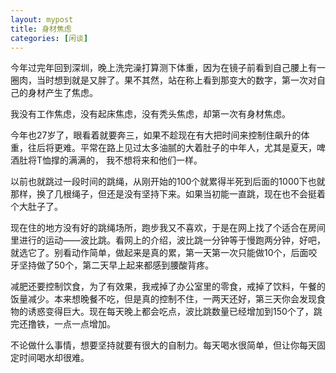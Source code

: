 ```yaml
---
layout: mypost
title: 身材焦虑
categories: [闲谈]
---
```




今年过完年回到深圳，晚上洗完澡打算测下体重，因为在镜子前看到自己腰上有一圈肉，当时想到就是又胖了。果不其然，站在称上看到那变大的数字，第一次对自己的身材产生了焦虑。



我没有工作焦虑，没有起床焦虑，没有秃头焦虑，却第一次有身材焦虑。



今年也27岁了，眼看着就要奔三，如果不趁现在有大把时间来控制住飙升的体重，往后将更难。平常在路上见过太多油腻的大着肚子的中年人，尤其是夏天，啤酒肚将T恤撑的满满的， 我不想将来和他们一样。



以前也就跳过一段时间的跳绳，从刚开始的100个就累得半死到后面的1000下也就那样，换了几根绳子，但还是没有坚持下来。如果当初能一直跳，现在也不会挺着个大肚子了。



现在住的地方没有好的跳绳场所，跑步我又不喜欢，于是在网上找了个适合在房间里进行的运动——波比跳。看网上的介绍，波比跳一分钟等于慢跑两分钟，好吧，就选它了。别看动作简单，做起来是真的累，第一天第一次只能做10个，后面咬牙坚持做了50个，第二天早上起来都感到腰酸背疼。



减肥还要控制饮食，为了有效果，我戒掉了办公室里的零食，戒掉了饮料，午餐的饭量减少。本来想晚餐不吃，但是真的控制不住，一两天还好，第三天你会发现食物的诱惑变得巨大。现在每天晚上都会吃点，波比跳数量已经增加到150个了，跳完还撸铁，一点一点增加。



不论做什么事情，想要坚持就要有很大的自制力。每天喝水很简单，但让你每天固定时间喝水却很难。

